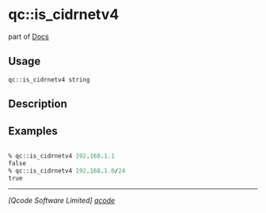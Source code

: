 qc::is_cidrnetv4
================

part of [Docs](../index.md)

Usage
-----
`qc::is_cidrnetv4 string`

Description
-----------


Examples
--------
```tcl

% qc::is_cidrnetv4 192.168.1.1
false
% qc::is_cidrnetv4 192.168.1.0/24
true
```

----------------------------------
*[Qcode Software Limited] [qcode]*

[qcode]: http://www.qcode.co.uk "Qcode Software"